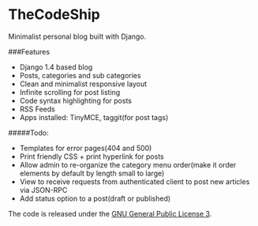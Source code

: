 TheCodeShip
===========

Minimalist personal blog built with Django.

###Features
+ Django 1.4 based blog
+ Posts, categories and sub categories
+ Clean and minimalist responsive layout
+ Infinite scrolling for post listing
+ Code syntax highlighting for posts
+ RSS Feeds
+ Apps installed: TinyMCE, taggit(for post tags)

#####Todo:
+ Templates for error pages(404 and 500)
+ Print friendly CSS + print hyperlink for posts
+ Allow admin to re-organize the category menu order(make it order elements by default by length small to large)
+ View to receive requests from authenticated client to post new articles via JSON-RPC
+ Add status option to a post(draft or published)

The code is released under the [GNU General Public License 3](http://www.gnu.org/copyleft/gpl.html).
